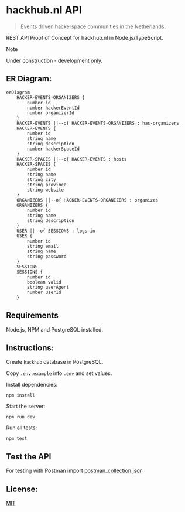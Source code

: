 # hackhub.nl API   
    
> Events driven hackerspace communities in the Netherlands.   
         
REST API Proof of Concept for hackhub.nl in Node.js/TypeScript.     

> [!NOTE]
> Under construction - development only.            
   
## ER Diagram:
```mermaid
erDiagram
    HACKER-EVENTS-ORGANIZERS {
        number id
        number hackerEventId
        number organizerId
    }
    HACKER-EVENTS ||--o{ HACKER-EVENTS-ORGANIZERS : has-organizers 
    HACKER-EVENTS {
        number id
        string name
        string description
        number hackerSpaceId
    }
    HACKER-SPACES ||--o{ HACKER-EVENTS : hosts 
    HACKER-SPACES {
        number id
        string name
        string city
        string province
        string website
    }
    ORGANIZERS ||--o{ HACKER-EVENTS-ORGANIZERS : organizes
    ORGANIZERS {
        number id
        string name
        string description
    }
    USER ||--o{ SESSIONS : logs-in
    USER {
        number id
        string email
        string name
        string password
    }
    SESSIONS
    SESSIONS {
        number id
        boolean valid
        string userAgent
        number userId
    }
```

## Requirements
Node.js, NPM and PostgreSQL installed.    

## Instructions:
Create `hackhub` database in PostgreSQL.   
    
Copy `.env.example` into `.env` and set values.    
            
Install dependencies:    
```
npm install
```    
           
Start the server: 
```
npm run dev
```    
             
Run all tests:    
```
npm test
```    
        
## Test the API    
For testing with Postman import [postman_collection.json](./postman_collection.json)    
   
## License:   
[MIT](./LICENSE)   